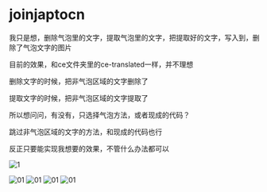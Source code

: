 # joinjaptocn

我只是想，删除气泡里的文字，提取气泡里的文字，把提取好的文字，写入到，删除了气泡文字的图片

目前的效果，和ce文件夹里的ce-translated一样，并不理想

删除文字的时候，把非气泡区域的文字删除了

提取文字的时候，把非气泡区域的文字提取了

所以想问问，有没有，只选择气泡方法，或者现成的代码？

跳过非气泡区域的文字的方法，和现成的代码也行

反正只要能实现我想要的效果，不管什么办法都可以

![1](https://github.com/1439707509/joinjaptocn/assets/128567416/7c4187dc-c954-4403-87ce-6b166c803092)

![01](https://github.com/1439707509/joinjaptocn/assets/128567416/70b9c0e1-3d19-4d58-9c64-083e1d959845)
![01](https://github.com/1439707509/joinjaptocn/assets/128567416/01f9c25d-10a6-489b-a7ac-881db339bd4e)
![01](https://github.com/1439707509/joinjaptocn/assets/128567416/aff78be4-a86d-4929-812c-6e606e41f941)
![01](https://github.com/1439707509/joinjaptocn/assets/128567416/c620ce24-aec9-45f4-8b85-c8154bf266d0)

